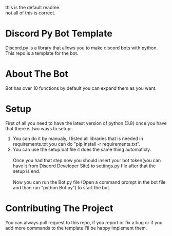 this is the default readme. <br />
not all of this is correct. <br />


# Discord Py Bot Template
Discord.py is a library that allows you to make discord bots with python. This repo is a template for the bot.

# About The Bot
Bot has  over 10 functions by default you can expand them as you want.

# Setup
First of all you need to have the latest version of python (3.8) once you have that there is two ways to setup: <br />
1) You can do it by manualy, I listed all libraries that is needed in requirements.txt you can do "pip install -r requirements.txt".  <br />
2) You can use the setup.bat file it does the same thing automaticly. <br /> <br />
Once you had that step now you should insert your bot token(you can have it from Discord Developer Site) to settings.py file after that the setup is end. <br /> <br />
Now you can run the Bot.py file (Open a command prompt in the bot file and than run "python Bot.py") to start the bot. <br />

# Contributing The Project
You can always pull request to this repo, if you report or fix a bug or if you add more commands to the template I'll be happy implement them. 


